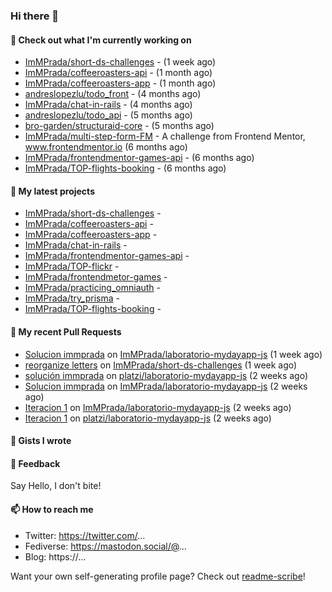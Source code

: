 ### Hi there 👋

#### 👷 Check out what I'm currently working on

- [ImMPrada/short-ds-challenges](https://github.com/ImMPrada/short-ds-challenges) -  (1 week ago)
- [ImMPrada/coffeeroasters-api](https://github.com/ImMPrada/coffeeroasters-api) -  (1 month ago)
- [ImMPrada/coffeeroasters-app](https://github.com/ImMPrada/coffeeroasters-app) -  (1 month ago)
- [andreslopezlu/todo_front](https://github.com/andreslopezlu/todo_front) -  (4 months ago)
- [ImMPrada/chat-in-rails](https://github.com/ImMPrada/chat-in-rails) -  (4 months ago)
- [andreslopezlu/todo_api](https://github.com/andreslopezlu/todo_api) -  (5 months ago)
- [bro-garden/structuraid-core](https://github.com/bro-garden/structuraid-core) -  (5 months ago)
- [ImMPrada/multi-step-form-FM](https://github.com/ImMPrada/multi-step-form-FM) - A challenge from Frontend Mentor, www.frontendmentor.io (6 months ago)
- [ImMPrada/frontendmentor-games-api](https://github.com/ImMPrada/frontendmentor-games-api) -  (6 months ago)
- [ImMPrada/TOP-flights-booking](https://github.com/ImMPrada/TOP-flights-booking) -  (6 months ago)

#### 🌱 My latest projects

- [ImMPrada/short-ds-challenges](https://github.com/ImMPrada/short-ds-challenges) - 
- [ImMPrada/coffeeroasters-api](https://github.com/ImMPrada/coffeeroasters-api) - 
- [ImMPrada/coffeeroasters-app](https://github.com/ImMPrada/coffeeroasters-app) - 
- [ImMPrada/chat-in-rails](https://github.com/ImMPrada/chat-in-rails) - 
- [ImMPrada/frontendmentor-games-api](https://github.com/ImMPrada/frontendmentor-games-api) - 
- [ImMPrada/TOP-flickr](https://github.com/ImMPrada/TOP-flickr) - 
- [ImMPrada/frontendmetor-games](https://github.com/ImMPrada/frontendmetor-games) - 
- [ImMPrada/practicing_omniauth](https://github.com/ImMPrada/practicing_omniauth) - 
- [ImMPrada/try_prisma](https://github.com/ImMPrada/try_prisma) - 
- [ImMPrada/TOP-flights-booking](https://github.com/ImMPrada/TOP-flights-booking) - 

#### 🔨 My recent Pull Requests

- [Solucion immprada](https://github.com/ImMPrada/laboratorio-mydayapp-js/pull/3) on [ImMPrada/laboratorio-mydayapp-js](https://github.com/ImMPrada/laboratorio-mydayapp-js) (1 week ago)
- [reorganize letters](https://github.com/ImMPrada/short-ds-challenges/pull/1) on [ImMPrada/short-ds-challenges](https://github.com/ImMPrada/short-ds-challenges) (1 week ago)
- [solución immprada](https://github.com/platzi/laboratorio-mydayapp-js/pull/48) on [platzi/laboratorio-mydayapp-js](https://github.com/platzi/laboratorio-mydayapp-js) (2 weeks ago)
- [Solucion immprada](https://github.com/ImMPrada/laboratorio-mydayapp-js/pull/2) on [ImMPrada/laboratorio-mydayapp-js](https://github.com/ImMPrada/laboratorio-mydayapp-js) (2 weeks ago)
- [Iteracion 1](https://github.com/ImMPrada/laboratorio-mydayapp-js/pull/1) on [ImMPrada/laboratorio-mydayapp-js](https://github.com/ImMPrada/laboratorio-mydayapp-js) (2 weeks ago)
- [Iteracion 1](https://github.com/platzi/laboratorio-mydayapp-js/pull/47) on [platzi/laboratorio-mydayapp-js](https://github.com/platzi/laboratorio-mydayapp-js) (2 weeks ago)

#### 📓 Gists I wrote



#### 💬 Feedback

Say Hello, I don't bite!

#### 📫 How to reach me

- Twitter: https://twitter.com/...
- Fediverse: https://mastodon.social/@...
- Blog: https://...

Want your own self-generating profile page? Check out [readme-scribe](https://github.com/muesli/readme-scribe)!
